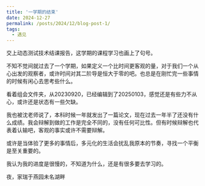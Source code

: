 ```yaml
---
title: '一学期的结束'
date: 2024-12-27
permalink: /posts/2024/12/blog-post-1/
tags:
  - 遇见
---
```


交上动态测试技术结课报告，这学期的课程学习也画上了句号。

不知不觉间就过去了一个学期，如果定义一个比时间更客观的量，对于我们一个从心出发的观察者，或许时间对其二阶导是恒大于零的吧。也总是在刚忙完一些事情的时候有闲心去思考些什么。

看着组会文件夹，从20230920，已经编辑到了20250103，感觉还是有些力不从心，或许还是状态有一些欠缺。

我也被沈老师说了，本科时候一年就发出了一篇论文，现在过去一年半了还没有什么成绩。我会辩解到做的工作是完全不同的，没有任何可比性。但有时候辩解也代表着认输吧，客观的事实或许不需要辩解。

或许是当体验了更多的事情后，多元化的生活会扰乱我原本的节奏，寻找一个平衡是至关重要的。

我认为我的进度是很慢的，不知道为什么，还是有很多要去学习的。

夜，家瑞于燕园未名湖畔
